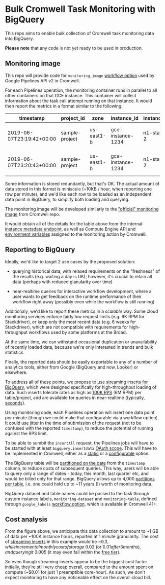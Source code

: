 # Bulk Cromwell Task Monitoring with BigQuery

This repo aims to enable bulk collection
of Cromwell task monitoring data into BigQuery.

**Please note** that any code is not yet
ready to be used in production.

## Monitoring image

This repo will provide code for `monitoring_image`
[workflow option](https://cromwell.readthedocs.io/en/stable/wf_options/Google/)
used by Google Pipelines API v2 in Cromwell.

For each Pipelines operation, the monitoring container
runs in parallel to all other containers on that GCE instance.
This container will collect information about
the task call attempt running on that instance.
It would then report the metrics in a format similar to the following:

| timestamp | project_id | zone | instance_id | instance_type | workflow_id  | task_call_name | task_call_index | task_call_attempt | preemptible | cpu_count | cpu_util_pct | mem_total_gb | mem_util_pct | disk_total_gb | disk_util_pct |
| ------------- | ------------- | ------------- | ------------- | ------------- | ------------- | ------------- | ------------- | ------------- | ------------- | ------------- | ------------- | ------------- | ------------- | ------------- | ------------- |
| 2019-06-07T23:19:42+00:00  | sample-project  | us-east1-b | gce-instance-1234 | n1-standard-2 | 11910a69-aaf5-428a-aae0-0b3b41ef396c | Task_Hello | 1 | 2 | True | 2 | 60 | 7.5 | 73 | 25 | 12 |
| 2019-06-07T23:20:43+00:00  | sample-project  | us-east1-b | gce-instance-1234 | n1-standard-2 | 11910a69-aaf5-428a-aae0-0b3b41ef396c | Task_Hello | 1 | 2 | True | 2 | 65 | 7.5 | 75 | 25 | 15 |

Some information is stored redundantly, but that's OK.
The actual amount of data stored in this format is miniscule (~10KB / hour, when reporting one row per minute),
and we'd like each row to be loaded as an independent data point in BigQuery,
to simplify both loading and querying.

The monitoring image will be developed similarly to the
["official" monitoring image](https://github.com/broadinstitute/cromwell/blob/develop/supportedBackends/google/pipelines/v2alpha1/src/main/resources/cromwell-monitor/monitor.py) from Cromwell repo.

It would obtain all of the details for the table above from the internal
[instance metadata endpoint](https://cloud.google.com/compute/docs/storing-retrieving-metadata),
as well as Compute Engine API and
[environment variables](https://github.com/broadinstitute/cromwell/blob/develop/supportedBackends/google/pipelines/v2alpha1/src/main/scala/cromwell/backend/google/pipelines/v2alpha1/api/MonitoringAction.scala)
assigned to the monitoring action by Cromwell.

## Reporting to BigQuery

Ideally, we'd like to target 2 use cases by the proposed solution:

- querying historical data, with relaxed requirements
  on the "freshness" of the results (e.g. waiting a day is OK);
  however, it's crucial to retain all data
  (perhaps with reduced glanularity over time)

- near-realtime queries for interactive workflow development, where
  a user wants to get feedback on the runtime performance of their
  workflow right away (possibly even while the workflow is still running)

Additionaly, we'd like to report these metrics in a _scalable_ way.
Some cloud monitoring services enforce fairly
low request limits (e.g. 6K RPM for Stackdriver),
or keep only the most recent data (e.g. 6 weeks for Stackdriver),
which are not compatible with requirements for
high-throughput workflows used by some platforms at the Broad.

At the same time, we can withstand occasional duplication or
unavailability of recently loaded data,
because we're only interested in trends and bulk statistics.

Finally, the reported data should be easily exportable
to any of a number of analytics tools,
either from Google (BigQuery and now, Looker) or elsewhere.

To address all of these points, we propose to use
[streaming inserts for BigQuery](https://cloud.google.com/bigquery/streaming-data-into-bigquery),
which were designed specifically for high-throughput loading
of data. Such inserts tolerate rates as high as
[100K RPS](https://cloud.google.com/bigquery/quotas#streaming_inserts)
(6M RPM) per table/project, and are available for queries in near-realtime (typically,
[seconds](https://cloud.google.com/bigquery/streaming-data-into-bigquery#dataavailability)).

Using monitoring code, each Pipelines operation
will insert one data point per minute
(though we could make that configurable via a workflow option).
It could use jitter in the time of submission of the request
(not to be confused with the reported `timestamp`),
to reduce the potential of running against the RPS limit.

To be able to sumbit the `insertAll` request,
the Pipelines jobs will have to be started with at least `bigquery.insertdata`
[OAuth scope](https://cloud.google.com/bigquery/docs/reference/rest/v2/tabledata/insertAll#authorization-scopes).
This will have to be implemented in Cromwell,
either as a [static](https://github.com/broadinstitute/cromwell/blob/6d737b056aca1f3c56c0e7bc212267ea912812bc/supportedBackends/google/pipelines/v2alpha1/src/main/scala/cromwell/backend/google/pipelines/v2alpha1/GenomicsFactory.scala#L148-L156)
or a [configurable](https://github.com/broadinstitute/cromwell/issues/4638) option.

The BigQuery table will be [partitioned on the date](https://cloud.google.com/bigquery/docs/querying-partitioned-tables)
from the `timestamp` column,
to reduce costs of subsequent queries.
This way, users will be able to query only a range of dates -
today, this month, last quarter etc,
and would be billed only for that range.
BigQuery allows up to 4,000
[partitions per table](https://cloud.google.com/bigquery/quotas#partitioned_tables),
i.e. one could hold up to ~11 years (!) worth of monitoring data.

BigQuery dataset and table names
could be passed to the task through custom instance labels,
`monitoring-dataset` and `monitoring-table`, defined through `google_labels`
[workflow option](https://cromwell.readthedocs.io/en/stable/wf_options/Google/),
which is available in Cromwell 41+.

## Cost analysis

From the figure above, we anticipate this data collection to amount to
~1 GB of data per ~100K instance hours,
reported at 1 minute granularity.
The cost of [streaming inserts](https://cloud.google.com/bigquery/pricing#streaming_pricing)
in this example would be ~$0.3, while
incremental monthly cost of storage ~$0.02 (or $0.01 after 3 months),
and querying it ~$0.005 (it may even fall within the
[free tier](https://cloud.google.com/bigquery/pricing#free-tier)).

So even though streaming inserts appear to be the biggest
cost factor initially, they're still very cheap overall,
compared to the amount spent on compute
(~$0.01 for just 1 preemptible core-hour).
As such, we don't expect monitoring
to have any noticeable effect on the overall cloud bill.
